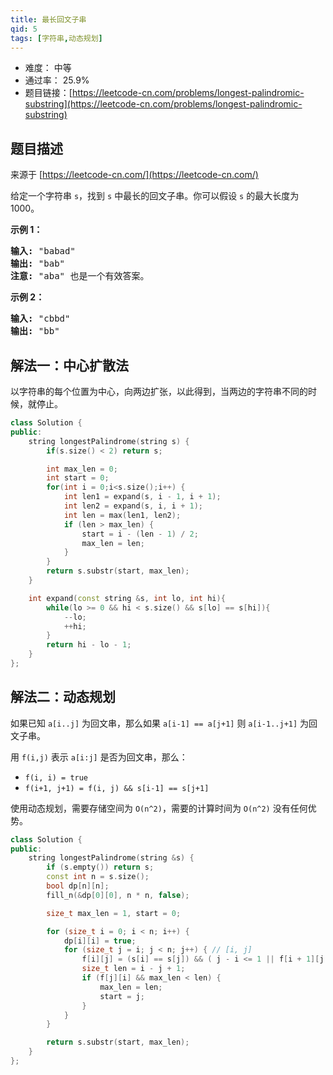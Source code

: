 ```yaml
---
title: 最长回文子串
qid: 5
tags: [字符串,动态规划]
---
```



- 难度： 中等
- 通过率： 25.9%
- 题目链接：[https://leetcode-cn.com/problems/longest-palindromic-substring](https://leetcode-cn.com/problems/longest-palindromic-substring)


## 题目描述

来源于 [https://leetcode-cn.com/](https://leetcode-cn.com/)

<p>给定一个字符串 <code>s</code>，找到 <code>s</code> 中最长的回文子串。你可以假设&nbsp;<code>s</code> 的最大长度为 1000。</p>

<p><strong>示例 1：</strong></p>

<pre><strong>输入:</strong> &quot;babad&quot;
<strong>输出:</strong> &quot;bab&quot;
<strong>注意:</strong> &quot;aba&quot; 也是一个有效答案。
</pre>

<p><strong>示例 2：</strong></p>

<pre><strong>输入:</strong> &quot;cbbd&quot;
<strong>输出:</strong> &quot;bb&quot;
</pre>



## 解法一：中心扩散法

以字符串的每个位置为中心，向两边扩张，以此得到，当两边的字符串不同的时候，就停止。

```cpp
class Solution {
public:
    string longestPalindrome(string s) {
        if(s.size() < 2) return s;

        int max_len = 0;
        int start = 0;
        for(int i = 0;i<s.size();i++) {
            int len1 = expand(s, i - 1, i + 1);
            int len2 = expand(s, i, i + 1);
            int len = max(len1, len2);
            if (len > max_len) {
                start = i - (len - 1) / 2;
                max_len = len;
            }
        }
        return s.substr(start, max_len);
    }

    int expand(const string &s, int lo, int hi){
        while(lo >= 0 && hi < s.size() && s[lo] == s[hi]){
            --lo;
            ++hi;
        }
        return hi - lo - 1;
    }
};
```

## 解法二：动态规划

如果已知 `a[i..j]` 为回文串，那么如果 `a[i-1] == a[j+1]` 则 `a[i-1..j+1]` 为回文子串。

用 `f(i,j)` 表示 `a[i:j]` 是否为回文串，那么：

- `f(i, i) = true`
- `f(i+1, j+1) = f(i, j) && s[i-1] == s[j+1]`

使用动态规划，需要存储空间为 `O(n^2)`，需要的计算时间为 `O(n^2)` 没有任何优势。

```c++
class Solution {
public:
    string longestPalindrome(string &s) {
        if (s.empty()) return s;
        const int n = s.size();
        bool dp[n][n];
        fill_n(&dp[0][0], n * n, false);

        size_t max_len = 1, start = 0;

        for (size_t i = 0; i < n; i++) {
            dp[i][i] = true;
            for (size_t j = i; j < n; j++) { // [i, j]
                f[i][j] = (s[i] == s[j]) && ( j - i <= 1 || f[i + 1][j - 1]);
                size_t len = i - j + 1;
                if (f[j][i] && max_len < len) {
                    max_len = len;
                    start = j;
                }
            }
        }

        return s.substr(start, max_len);
    }
};
```